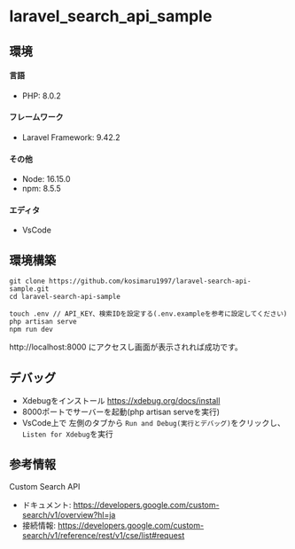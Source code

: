# laravel_search_api_sample

## 環境

#### 言語
- PHP: 8.0.2

#### フレームワーク
- Laravel Framework: 9.42.2

#### その他
- Node: 16.15.0
- npm: 8.5.5

#### エディタ
- VsCode

## 環境構築

```
git clone https://github.com/kosimaru1997/laravel-search-api-sample.git
cd laravel-search-api-sample

touch .env // API_KEY、検索IDを設定する(.env.exampleを参考に設定してください)
php artisan serve
npm run dev
```

http://localhost:8000 にアクセスし画面が表示されれば成功です。

## デバッグ

- Xdebugをインストール
https://xdebug.org/docs/install
- 8000ポートでサーバーを起動(php artisan serveを実行)
- VsCode上で 左側のタブから `Run and Debug(実行とデバッグ)`をクリックし、`Listen for Xdebug`を実行

## 参考情報

Custom Search API 
- ドキュメント: https://developers.google.com/custom-search/v1/overview?hl=ja
- 接続情報: https://developers.google.com/custom-search/v1/reference/rest/v1/cse/list#request

